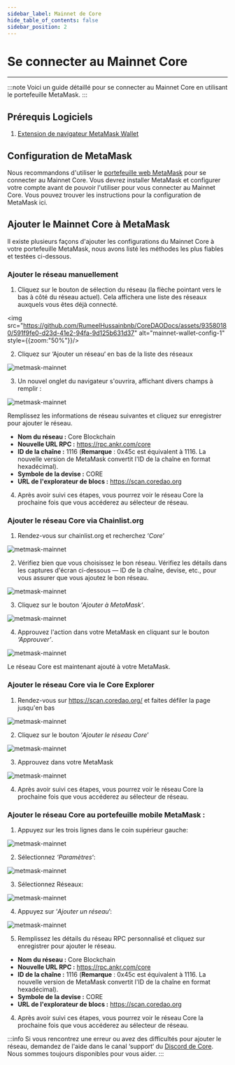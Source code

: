 ```yaml
---
sidebar_label: Mainnet de Core
hide_table_of_contents: false
sidebar_position: 2
---
```


# Se connecter au Mainnet Core

---

:::note
Voici un guide détaillé pour se connecter au Mainnet Core en utilisant le portefeuille MetaMask.
:::

## Prérequis Logiciels

1. [Extension de navigateur MetaMask Wallet](https://metamask.io/)

## Configuration de MetaMask

Nous recommandons d'utiliser le [portefeuille web MetaMask](https://metamask.io/) pour se connecter au Mainnet Core. Vous devrez installer MetaMask et configurer votre compte avant de pouvoir l'utiliser pour vous connecter au Mainnet Core. Vous pouvez trouver les instructions pour la configuration de MetaMask ici.

## Ajouter le Mainnet Core à MetaMask

Il existe plusieurs façons d'ajouter les configurations du Mainnet Core à votre portefeuille MetaMask, nous avons listé les méthodes les plus fiables et testées ci-dessous.

### Ajouter le réseau manuellement

1. Cliquez sur le bouton de sélection du réseau (la flèche pointant vers le bas à côté du réseau actuel). Cela affichera une liste des réseaux auxquels vous êtes déjà connecté.

<img src="https://github.com/RumeelHussainbnb/CoreDAODocs/assets/93580180/591f9fe0-d23d-41e2-94fa-9d125b631d37" alt="mainnet-wallet-config-1" style={{zoom:"50%"}}/>

2. Cliquez sur ‘Ajouter un réseau‘ en bas de la liste des réseaux

![metmask-mainnet](../../../../../static/img/miannet-wallet-config/mainnet-wallet-config-2.webp)

3. Un nouvel onglet du navigateur s'ouvrira, affichant divers champs à remplir :

![metmask-mainnet](../../../../../static/img/miannet-wallet-config/mainnet-wallet-config-3.webp)

Remplissez les informations de réseau suivantes et cliquez sur enregistrer pour ajouter le réseau.

- **Nom du réseau :** Core Blockchain
- **Nouvelle URL RPC :** https://rpc.ankr.com/core
- **ID de la chaîne :** 1116 (**Remarque** : 0x45c est équivalent à 1116. La nouvelle version de MetaMask convertit l'ID de la chaîne en format hexadécimal).
- **Symbole de la devise :** CORE
- **URL de l'explorateur de blocs :** https://scan.coredao.org

4. Après avoir suivi ces étapes, vous pourrez voir le réseau Core la prochaine fois que vous accéderez au sélecteur de réseau.

### Ajouter le réseau Core via Chainlist.org

1. Rendez-vous sur chainlist.org et recherchez ‘_Core_’

![metmask-mainnet](../../../../../static/img/miannet-wallet-config/mainnet-wallet-config-4.webp)

2. Vérifiez bien que vous choisissez le bon réseau. Vérifiez les détails dans les captures d'écran ci-dessous — ID de la chaîne, devise, etc., pour vous assurer que vous ajoutez le bon réseau.

![metmask-mainnet](../../../../../static/img/miannet-wallet-config/mainnet-wallet-config-6.webp)

3. Cliquez sur le bouton ‘_Ajouter à MetaMask‘_.

![metmask-mainnet](../../../../../static/img/miannet-wallet-config/mainnet-wallet-config-7.webp)

4. Approuvez l'action dans votre MetaMask en cliquant sur le bouton _‘Approuver’_.

![metmask-mainnet](../../../../../static/img/miannet-wallet-config/mainnet-wallet-config-8.webp)

Le réseau Core est maintenant ajouté à votre MetaMask.

### Ajouter le réseau Core via le Core Explorer

1. Rendez-vous sur https://scan.coredao.org/ et faites défiler la page jusqu'en bas

![metmask-mainnet](../../../../../static/img/miannet-wallet-config/mainnet-wallet-config-9.webp)

2. Cliquez sur le bouton ‘_Ajouter le réseau Core_’

![metmask-mainnet](../../../../../static/img/miannet-wallet-config/mainnet-wallet-config-10.webp)

3. Approuvez dans votre MetaMask

![metmask-mainnet](../../../../../static/img/miannet-wallet-config/mainnet-wallet-config-11.webp)

4. Après avoir suivi ces étapes, vous pourrez voir le réseau Core la prochaine fois que vous accéderez au sélecteur de réseau.

### Ajouter le réseau Core au portefeuille mobile MetaMask :

1. Appuyez sur les trois lignes dans le coin supérieur gauche:

![metmask-mainnet](../../../../../static/img/miannet-wallet-config/mainnet-wallet-config-12.webp)

2. Sélectionnez _‘Paramètres_‘:

![metmask-mainnet](../../../../../static/img/miannet-wallet-config/mainnet-wallet-config-13.webp)

3. Sélectionnez Réseaux:

![metmask-mainnet](../../../../../static/img/miannet-wallet-config/mainnet-wallet-config-14.webp)

4. Appuyez sur ‘_Ajouter un réseau_’:

![metmask-mainnet](../../../../../static/img/miannet-wallet-config/mainnet-wallet-config-15.webp)

5. Remplissez les détails du réseau RPC personnalisé et cliquez sur enregistrer pour ajouter le réseau.

- **Nom du réseau :** Core Blockchain
- **Nouvelle URL RPC :** https://rpc.ankr.com/core
- **ID de la chaîne :** 1116 (**Remarque** : 0x45c est équivalent à 1116. La nouvelle version de MetaMask convertit l'ID de la chaîne en format hexadécimal).
- **Symbole de la devise :** CORE
- **URL de l'explorateur de blocs :** https://scan.coredao.org

4. Après avoir suivi ces étapes, vous pourrez voir le réseau Core la prochaine fois que vous accéderez au sélecteur de réseau.

:::info
Si vous rencontrez une erreur ou avez des difficultés pour ajouter le réseau, demandez de l'aide dans le canal ‘support‘ du [Discord de Core](https://discord.gg/coredao). Nous sommes toujours disponibles pour vous aider.
:::
